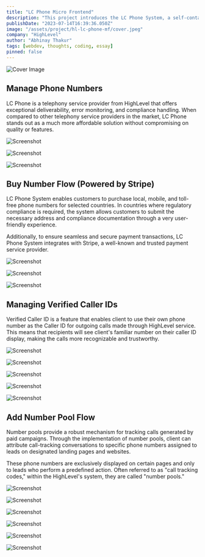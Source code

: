 ```yaml
---
title: "LC Phone Micro Frontend"
description: "This project introduces the LC Phone System, a self-contained HighLevel web app built on micro frontend architecture to manage telephony functionalities."
publishDate: "2023-07-14T16:39:36.050Z"
image: "/assets/project/hl-lc-phone-mf/cover.jpeg"
company: "HighLevel"
author: "Abhinay Thakur"
tags: [webdev, thoughts, coding, essay]
pinned: false
---
```


![Cover Image](/assets/project/hl-lc-phone-mf/cover.jpeg)

## Manage Phone Numbers

LC Phone is a telephony service provider from HighLevel that offers exceptional deliverability, error monitoring, and compliance handling. When compared to other telephony service providers in the market, LC Phone stands out as a much more affordable solution without compromising on quality or features.

<p><img src="/assets/project/hl-lc-phone-mf/ss1.png" alt="Screenshot" class="project-screenshot"></p>

<p><img src="/assets/project/hl-lc-phone-mf/ss2.png" alt="Screenshot" class="project-screenshot"></p>

<p><img src="/assets/project/hl-lc-phone-mf/ss3.png" alt="Screenshot" class="project-screenshot"></p>

## Buy Number Flow (Powered by Stripe)

LC Phone System enables customers to purchase local, mobile, and toll-free phone numbers for selected countries. In countries where regulatory compliance is required, the system allows customers to submit the necessary address and compliance documentation through a very user-friendly experience.

Additionally, to ensure seamless and secure payment transactions, LC Phone System integrates with Stripe, a well-known and trusted payment service provider.

<p><img src="/assets/project/hl-lc-phone-mf/ss4.png" alt="Screenshot" class="project-screenshot"></p>

<p><img src="/assets/project/hl-lc-phone-mf/ss5.png" alt="Screenshot" class="project-screenshot"></p>

<p><img src="/assets/project/hl-lc-phone-mf/ss6.png" alt="Screenshot" class="project-screenshot"></p>

## Managing Verified Caller IDs

Verified Caller ID is a feature that enables client to use their own phone number as the Caller ID for outgoing calls made through HighLevel service. This means that recipients will see client's familiar number on their caller ID display, making the calls more recognizable and trustworthy.

<p><img src="/assets/project/hl-lc-phone-mf/ss7.png" alt="Screenshot" class="project-screenshot"></p>

<p><img src="/assets/project/hl-lc-phone-mf/ss8.png" alt="Screenshot" class="project-screenshot"></p>

<p><img src="/assets/project/hl-lc-phone-mf/ss9.png" alt="Screenshot" class="project-screenshot"></p>

<p><img src="/assets/project/hl-lc-phone-mf/ss10.png" alt="Screenshot" class="project-screenshot"></p>

<p><img src="/assets/project/hl-lc-phone-mf/ss11.png" alt="Screenshot" class="project-screenshot"></p>

## Add Number Pool Flow

Number pools provide a robust mechanism for tracking calls generated by paid campaigns. Through the implementation of number pools, client can attribute call-tracking conversations to specific phone numbers assigned to leads on designated landing pages and websites.

These phone numbers are exclusively displayed on certain pages and only to leads who perform a predefined action. Often referred to as "call tracking codes," within the HighLevel's system, they are called "number pools."

<p><img src="/assets/project/hl-lc-phone-mf/ss12.png" alt="Screenshot" class="project-screenshot"></p>

<p><img src="/assets/project/hl-lc-phone-mf/ss13.png" alt="Screenshot" class="project-screenshot"></p>

<p><img src="/assets/project/hl-lc-phone-mf/ss14.png" alt="Screenshot" class="project-screenshot"></p>

<p><img src="/assets/project/hl-lc-phone-mf/ss15.png" alt="Screenshot" class="project-screenshot"></p>

<p><img src="/assets/project/hl-lc-phone-mf/ss16.png" alt="Screenshot" class="project-screenshot"></p>

<p><img src="/assets/project/hl-lc-phone-mf/ss17.png" alt="Screenshot" class="project-screenshot"></p>
